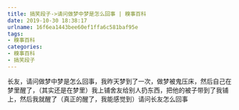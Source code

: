 ```yaml
---
title: 搞笑段子->请问做梦中梦是怎么回事 | 糗事百科
date: 2019-10-30 18:38:17
urlname: 16f6ea1443bee60ef1ffa6c581baf95e
tags: 
- 糗事百科
categories:
- 糗事百科
- 搞笑段子
---
```

长友，请问做梦中梦是怎么回事，我昨天梦到了一次，做梦被鬼压床，然后自己在梦里醒了，（其实还是在梦里）我上铺舍友给别人扔东西，把他的被子带到了我铺上，然后我就醒了（真正的醒了，我能感觉到）请问长友怎么回事


